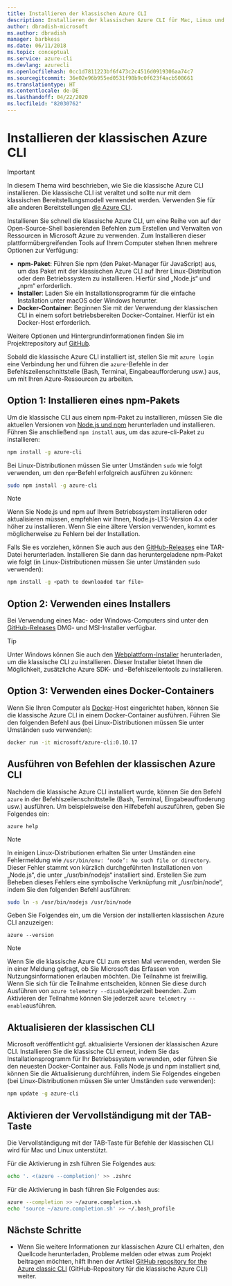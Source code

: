 ```yaml
---
title: Installieren der klassischen Azure CLI
description: Installieren der klassischen Azure CLI für Mac, Linux und Windows für das Starten von Azure-Diensten
author: dbradish-microsoft
ms.author: dbradish
manager: barbkess
ms.date: 06/11/2018
ms.topic: conceptual
ms.service: azure-cli
ms.devlang: azurecli
ms.openlocfilehash: 0cc1d7811223bf6f473c2c4516d0919306aa74c7
ms.sourcegitcommit: 36e02e96b955ed0531f98b9c0f623f4acb508661
ms.translationtype: HT
ms.contentlocale: de-DE
ms.lasthandoff: 04/22/2020
ms.locfileid: "82030762"
---
```

# <a name="install-the-azure-classic-cli"></a>Installieren der klassischen Azure CLI

> [!IMPORTANT]
> In diesem Thema wird beschrieben, wie Sie die klassische Azure CLI installieren. Die klassische CLI ist veraltet und sollte nur mit dem klassischen Bereitstellungsmodell verwendet werden.
> Verwenden Sie für alle anderen Bereitstellungen [die Azure CLI](/cli/azure).

Installieren Sie schnell die klassische Azure CLI, um eine Reihe von auf der Open-Source-Shell basierenden Befehlen zum Erstellen und Verwalten von Ressourcen in Microsoft Azure zu verwenden. Zum Installieren dieser plattformübergreifenden Tools auf Ihrem Computer stehen Ihnen mehrere Optionen zur Verfügung:

* **npm-Paket**: Führen Sie npm (den Paket-Manager für JavaScript) aus, um das Paket mit der klassischen Azure CLI auf Ihrer Linux-Distribution oder dem Betriebssystem zu installieren. Hierfür sind „Node.js“ und „npm“ erforderlich.
* **Installer**: Laden Sie ein Installationsprogramm für die einfache Installation unter macOS oder Windows herunter.
* **Docker-Container**: Beginnen Sie mit der Verwendung der klassischen CLI in einem sofort betriebsbereiten Docker-Container. Hierfür ist ein Docker-Host erforderlich.

Weitere Optionen und Hintergrundinformationen finden Sie im Projektrepository auf [GitHub](https://github.com/azure/azure-xplat-cli).

Sobald die klassische Azure CLI installiert ist, stellen Sie mit `azure login` eine Verbindung her und führen die `azure`-Befehle in der Befehlszeilenschnittstelle (Bash, Terminal, Eingabeaufforderung usw.) aus, um mit Ihren Azure-Ressourcen zu arbeiten.

## <a name="option-1-install-an-npm-package"></a>Option 1: Installieren eines npm-Pakets

Um die klassische CLI aus einem npm-Paket zu installieren, müssen Sie die aktuellen Versionen von [Node.js und npm](https://nodejs.org/en/download/package-manager/) herunterladen und installieren. Führen Sie anschließend `npm install` aus, um das azure-cli-Paket zu installieren:

```bash
npm install -g azure-cli
```

Bei Linux-Distributionen müssen Sie unter Umständen `sudo` wie folgt verwenden, um den `npm`-Befehl erfolgreich ausführen zu können:

```bash
sudo npm install -g azure-cli
```

> [!NOTE]
> Wenn Sie Node.js und npm auf Ihrem Betriebssystem installieren oder aktualisieren müssen, empfehlen wir Ihnen, Node.js-LTS-Version 4.x oder höher zu installieren. Wenn Sie eine ältere Version verwenden, kommt es möglicherweise zu Fehlern bei der Installation.

Falls Sie es vorziehen, können Sie auch aus den [GitHub-Releases](https://github.com/Azure/azure-xplat-cli/releases) eine TAR-Datei herunterladen. Installieren Sie dann das heruntergeladene npm-Paket wie folgt (in Linux-Distributionen müssen Sie unter Umständen `sudo` verwenden):

```bash
npm install -g <path to downloaded tar file>
```

## <a name="option-2-use-an-installer"></a>Option 2: Verwenden eines Installers

Bei Verwendung eines Mac- oder Windows-Computers sind unter den [GitHub-Releases](https://github.com/Azure/azure-xplat-cli/releases) DMG- und MSI-Installer verfügbar.

> [!TIP]
> Unter Windows können Sie auch den [Webplattform-Installer](https://go.microsoft.com/?linkid=9828653) herunterladen, um die klassische CLI zu installieren. Dieser Installer bietet Ihnen die Möglichkeit, zusätzliche Azure SDK- und -Befehlszeilentools zu installieren.

## <a name="option-3-use-a-docker-container"></a>Option 3: Verwenden eines Docker-Containers

Wenn Sie Ihren Computer als [Docker](https://docs.docker.com/engine/understanding-docker/)-Host eingerichtet haben, können Sie die klassische Azure CLI in einem Docker-Container ausführen. Führen Sie den folgenden Befehl aus (bei Linux-Distributionen müssen Sie unter Umständen `sudo` verwenden):

```bash
docker run -it microsoft/azure-cli:0.10.17
```

## <a name="run-azure-classic-cli-commands"></a>Ausführen von Befehlen der klassischen Azure CLI

Nachdem die klassische Azure CLI installiert wurde, können Sie den Befehl `azure` in der Befehlszeilenschnittstelle (Bash, Terminal, Eingabeaufforderung usw.) ausführen. Um beispielsweise den Hilfebefehl auszuführen, geben Sie Folgendes ein:

```azurecli-interactive
azure help
```

> [!NOTE]
> In einigen Linux-Distributionen erhalten Sie unter Umständen eine Fehlermeldung wie `/usr/bin/env: ‘node’: No such file or directory`. Dieser Fehler stammt von kürzlich durchgeführten Installationen von „Node.js“, die unter „/usr/bin/nodejs“ installiert sind. Erstellen Sie zum Beheben dieses Fehlers eine symbolische Verknüpfung mit „/usr/bin/node“, indem Sie den folgenden Befehl ausführen:

```bash
sudo ln -s /usr/bin/nodejs /usr/bin/node
```

Geben Sie Folgendes ein, um die Version der installierten klassischen Azure CLI anzuzeigen:

```azurecli-interactive
azure --version
```

> [!NOTE]
> Wenn Sie die klassische Azure CLI zum ersten Mal verwenden, werden Sie in einer Meldung gefragt, ob Sie Microsoft das Erfassen von Nutzungsinformationen erlauben möchten. Die Teilnahme ist freiwillig. Wenn Sie sich für die Teilnahme entscheiden, können Sie diese durch Ausführen von `azure telemetry --disable`jederzeit beenden. Zum Aktivieren der Teilnahme können Sie jederzeit `azure telemetry --enable`ausführen.

## <a name="update-the-classic-cli"></a>Aktualisieren der klassischen CLI

Microsoft veröffentlicht ggf. aktualisierte Versionen der klassischen Azure CLI. Installieren Sie die klassische CLI erneut, indem Sie das Installationsprogramm für Ihr Betriebssystem verwenden, oder führen Sie den neuesten Docker-Container aus. Falls Node.js und npm installiert sind, können Sie die Aktualisierung durchführen, indem Sie Folgendes eingeben (bei Linux-Distributionen müssen Sie unter Umständen `sudo` verwenden):

```bash
npm update -g azure-cli
```

## <a name="enable-tab-completion"></a>Aktivieren der Vervollständigung mit der TAB-Taste

Die Vervollständigung mit der TAB-Taste für Befehle der klassischen CLI wird für Mac und Linux unterstützt.

Für die Aktivierung in zsh führen Sie Folgendes aus:

```bash
echo '. <(azure --completion)' >> .zshrc
```

Für die Aktivierung in bash führen Sie Folgendes aus:

```bash
azure --completion >> ~/azure.completion.sh
echo 'source ~/azure.completion.sh' >> ~/.bash_profile
```

## <a name="next-steps"></a>Nächste Schritte

* Wenn Sie weitere Informationen zur klassischen Azure CLI erhalten, den Quellcode herunterladen, Probleme melden oder etwas zum Projekt beitragen möchten, hilft Ihnen der Artikel [GitHub repository for the Azure classic CLI](https://github.com/azure/azure-xplat-cli) (GitHub-Repository für die klassische Azure CLI) weiter.
